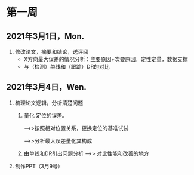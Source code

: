 # 第一周

## 2021年3月1日，Mon.

1. 修改论文，摘要和结论，送评阅
   - X方向最大误差的情况分析：主要原因+次要原因，定性定量，数据支撑
   - 与（检测）单线和（跟踪）DR的对比

## 2021年3月4日，Wen.

1. 梳理论文逻辑，分析清楚问题

   1. 量化 定位的误差。

      -->>按照相对位置关系，更换定位的基准试试

      -->>分析最大误差量化其构成

   2. 由单线和DR引出问题分析 -->> 对比性能和改善的地方

2. 制作PPT（3月9号）

